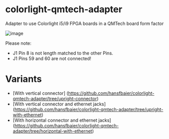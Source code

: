 # colorlight-qmtech-adapter
Adapter to use Colorlight i5/i9 FPGA boards in a QMTech board form factor

![image](https://user-images.githubusercontent.com/148607/165016253-1017efbf-93d1-45e6-a8b2-1516c1072eca.png)

Please note:
* J1 Pin 8 is not length matched to the other Pins.
* J1 Pins 59 and 60 are not connected!

# Variants
* [With vertical connector] (https://github.com/hansfbaier/colorlight-qmtech-adapter/tree/upright-connector)
* [With vertical connector and ethernet jacks] (https://github.com/hansfbaier/colorlight-qmtech-adapter/tree/upright-with-ethernet)
* [With horizontal connector and ethernet jacks] (https://github.com/hansfbaier/colorlight-qmtech-adapter/tree/horizontal-with-ethernet)
